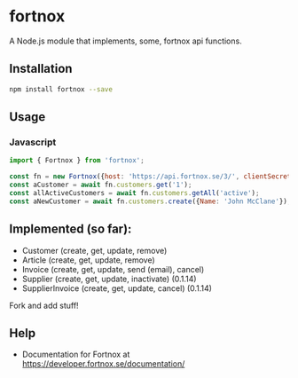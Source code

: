 # fortnox
A Node.js module that implements, some, fortnox api functions.

## Installation 
```sh
npm install fortnox --save
```
## Usage
### Javascript

```js
import { Fortnox } from 'fortnox';

const fn = new Fortnox({host: 'https://api.fortnox.se/3/', clientSecret: 'xyz', accessToken: 'zyx' })
const aCustomer = await fn.customers.get('1');
const allActiveCustomers = await fn.customers.getAll('active'); 
const aNewCustomer = await fn.customers.create({Name: 'John McClane'});
```

## Implemented (so far):

* Customer (create, get, update, remove)
* Article (create, get, update, remove)
* Invoice (create, get, update, send (email), cancel)
* Supplier (create, get, update, inactivate) (0.1.14)
* SupplierInvoice (create, get, update, cancel) (0.1.14)

Fork and add stuff!

## Help
* Documentation for Fortnox at https://developer.fortnox.se/documentation/